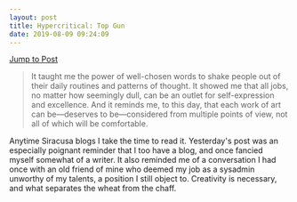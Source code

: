 ```yaml
---
layout: post
title: Hypercritical: Top Gun
date: 2019-08-09 09:24:09
---
```

[Jump to Post](http://hypercritical.co/2019/08/08/top-gun)

> It taught me the power of well-chosen words to shake people out of their daily routines and patterns of thought. It showed me that all jobs, no matter how seemingly dull, can be an outlet for self-expression and excellence. And it reminds me, to this day, that each work of art can be—deserves to be—considered from multiple points of view, not all of which will be comfortable.

Anytime Siracusa blogs I take the time to read it. Yesterday's post was an especially poignant reminder that I too have a blog, and once fancied myself somewhat of a writer. It also reminded me of a conversation I had once with an old friend of mine who deemed my job as a sysadmin unworthy of my talents, a position I still object to. Creativity is necessary, and what separates the wheat from the chaff. 